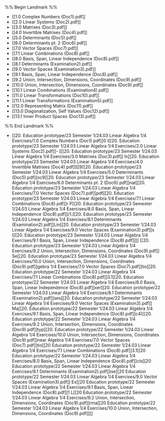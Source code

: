 %% Begin Landmark %%
- [[1.0 Complex Numbers (Doc1).pdf]]
- [[2.0 Linear Systems (Doc2).pdf]]
- [[3.0 Matrixes (Doc3).pdf]]
- [[4.0 Invertible Matrixes (Doc4).pdf]]
- [[5.0 Determinants (Doc5).pdf]]
- [[6.0 Determinants pt. 2 (Doc6).pdf]]
- [[7.0 Vector Spaces (Doc7).pdf]]
- [[7.1 Linear Combinations (Doc8).pdf]]
- [[8.0 Basis, Span, Linear Independence (Doc8).pdf]]
- [[8.1 Determinants (Examination2).pdf]]
- [[9.0 Vector Spaces (Examination3).pdf]]
- [[9.1 Basis, Span, Linear Independence (Doc8).pdf]]
- [[9.2 Union, Intersection, Dimensions, Coordinates (Doc9).pdf]]
- [[10.0 Union, Intersection, Dimensions, Coordinates (Doc9).pdf]]
- [[10.1 Linear Combinations (Examination4).pdf]]
- [[11.0 Linear Transformations (Doc10).pdf]]
- [[11.1 Linear Transformations (Examination5).pdf]]
- [[12.0 Representing Matrix (Doc11).pdf]]
- [[13.0 Diagonalization, Self Values (Doc12).pdf]]
- [[13.1 Inner Product Spaces (Doc13).pdf]]

%% End Landmark %%
- [[20. Education prototype/23 Semester 1/24.03 Linear Algebra 1/4 Exercises/1.0 Complex Numbers (Doc1).pdf]]0 I[[20. Education prototype/23 Semester 1/24.03 Linear Algebra 1/4 Exercises/2.0 Linear Systems (Doc2).pdf]]- [[[20. Education prototype/23 Semester 1/24.03 Linear Algebra 1/4 Exercises/3.0 Matrixes (Doc3).pdf]] In[[20. Education prototype/23 Semester 1/24.03 Linear Algebra 1/4 Exercises/4.0 Invertible Matrixes (Doc4).pdf]][[9[[20. Education prototype/23 Semester 1/24.03 Linear Algebra 1/4 Exercises/5.0 Determinants (Doc5).pdf]]oc9[[20. Education prototype/23 Semester 1/24.03 Linear Algebra 1/4 Exercises/6.0 Determinants pt. 2 (Doc6).pdf]]nat[[20. Education prototype/23 Semester 1/24.03 Linear Algebra 1/4 Exercises/7.0 Vector Spaces (Doc7).pdf]]pdf[[20. Education prototype/23 Semester 1/24.03 Linear Algebra 1/4 Exercises/7.1 Linear Combinations (Doc8).pdf]]r P[[20. Education prototype/23 Semester 1/24.03 Linear Algebra 1/4 Exercises/8.0 Basis, Span, Linear Independence (Doc8).pdf]]/1.[[20. Education prototype/23 Semester 1/24.03 Linear Algebra 1/4 Exercises/8.1 Determinants (Examination2).pdf]]Lin[[20. Education prototype/23 Semester 1/24.03 Linear Algebra 1/4 Exercises/9.0 Vector Spaces (Examination3).pdf]]s ([[20. Education prototype/23 Semester 1/24.03 Linear Algebra 1/4 Exercises/9.1 Basis, Span, Linear Independence (Doc8).pdf]]]]
[[20. Education prototype/23 Semester 1/24.03 Linear Algebra 1/4 Exercises/9.2 Union, Intersection, Dimensions, Coordinates (Doc9).pdf]] Se[[20. Education prototype/23 Semester 1/24.03 Linear Algebra 1/4 Exercises/10.0 Union, Intersection, Dimensions, Coordinates (Doc9).pdf]]gebra 1/4 Exercises/7.0 Vector Spaces (Doc7).pdf]]tio[[20. Education prototype/22 Semester 1/24.03 Linear Algebra 1/4 Exercises/7.1 Linear Combinations (Doc8).pdf]]3.1[[20. Education prototype/22 Semester 1/24.03 Linear Algebra 1/4 Exercises/8.0 Basis, Span, Linear Independence (Doc8).pdf]]xer[[20. Education prototype/22 Semester 1/24.03 Linear Algebra 1/4 Exercises/8.1 Determinants (Examination2).pdf]]ses[[20. Education prototype/22 Semester 1/24.03 Linear Algebra 1/4 Exercises/9.0 Vector Spaces (Examination3).pdf]] Ma[[20. Education prototype/22 Semester 1/24.03 Linear Algebra 1/4 Exercises/9.1 Basis, Span, Linear Independence (Doc8).pdf]]c4)[[20. Education prototype/22 Semester 1/24.03 Linear Algebra 1/4 Exercises/9.2 Union, Intersection, Dimensions, Coordinates (Doc9).pdf]]typ[[20. Education prototype/22 Semester 1/24.03 Linear Algebra 1/4 Exercises/10.0 Union, Intersection, Dimensions, Coordinates (Doc9).pdf]]near Algebra 1/4 Exercises/7.0 Vector Spaces (Doc7).pdf]]tio[[20 Education prototype/22 Semester 1/24.03 Linear Algebra 1/4 Exercises/7.1 Linear Combinations (Doc8).pdf]]3.1[[20 Education prototype/22 Semester 1/24.03 Linear Algebra 1/4 Exercises/8.0 Basis, Span, Linear Independence (Doc8).pdf]]cis[[20 Education prototype/22 Semester 1/24.03 Linear Algebra 1/4 Exercises/8.1 Determinants (Examination2).pdf]]ise[[20 Education prototype/22 Semester 1/24.03 Linear Algebra 1/4 Exercises/9.0 Vector Spaces (Examination3).pdf]] Ex[[20 Education prototype/22 Semester 1/24.03 Linear Algebra 1/4 Exercises/9.1 Basis, Span, Linear Independence (Doc8).pdf]]1 L[[20 Education prototype/22 Semester 1/24.03 Linear Algebra 1/4 Exercises/9.2 Union, Intersection, Dimensions, Coordinates (Doc9).pdf]]rma[[20 Education prototype/22 Semester 1/24.03 Linear Algebra 1/4 Exercises/10.0 Union, Intersection, Dimensions, Coordinates (Doc9).pdf]]]]